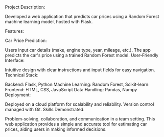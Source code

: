 Project Description:

Developed a web application that predicts car prices using a Random Forest machine learning model, hosted with Flask.

Features:

Car Price Prediction:

Users input car details (make, engine type, year, mileage, etc.).
The app predicts the car's price using a trained Random Forest model.
User-Friendly Interface:

Intuitive design with clear instructions and input fields for easy navigation.
Technical Stack:

Backend: Flask, Python
Machine Learning: Random Forest, Scikit-learn
Frontend: HTML, CSS, JavaScript
Data Handling: Pandas, Numpy
Deployment:

Deployed on a cloud platform for scalability and reliability.
Version control managed with Git.
Skills Demonstrated:

Problem-solving, collaboration, and communication in a team setting.
This web application provides a simple and accurate tool for estimating car prices, aiding users in making informed decisions.
